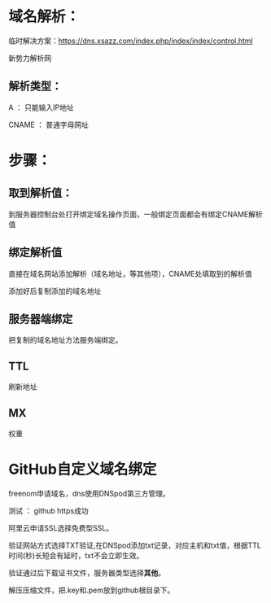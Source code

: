 # 域名解析：

临时解决方案：https://dns.xsazz.com/index.php/index/index/control.html

新势力解析网

## 解析类型：

A	：	只能输入IP地址

CNAME	：	普通字母网址





# 步骤：

## 取到解析值：

到服务器控制台处打开绑定域名操作页面，一般绑定页面都会有绑定CNAME解析值

## 绑定解析值

直接在域名网站添加解析（域名地址，等其他项），CNAME处填取到的解析值

添加好后复制添加的域名地址

## 服务器端绑定

把复制的域名地址方法服务端绑定。



## TTL

刷新地址



## MX

权重



# GitHub自定义域名绑定

freenom申请域名，dns使用DNSpod第三方管理。

测试 ： github https成功



阿里云申请SSL选择免费型SSL。

验证网站方式选择TXT验证,在DNSpod添加txt记录，对应主机和txt值，根据TTL时间(秒)长短会有延时，txt不会立即生效。

验证通过后下载证书文件，服务器类型选择**其他**。

解压压缩文件，把.key和.pem放到github根目录下。





























